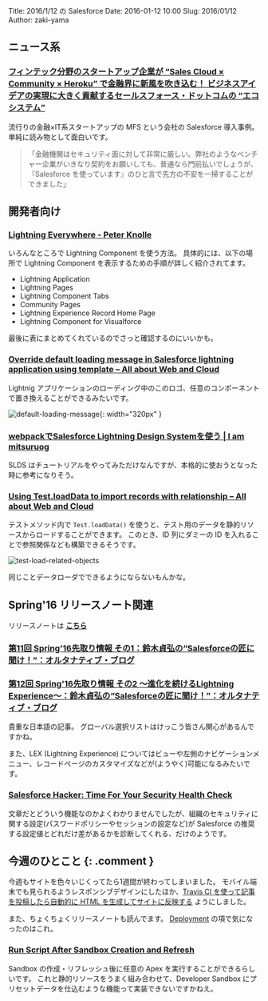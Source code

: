 Title: 2016/1/12 の Salesforce
Date: 2016-01-12 10:00
Slug: 2016/01/12
Author: zaki-yama

## ニュース系

### [フィンテック分野のスタートアップ企業が “Sales Cloud × Community × Heroku” で金融界に新風を吹き込む！ ビジネスアイデアの実現に大きく貢献するセールスフォース・ドットコムの “エコシステム”](http://www.salesforce.com/jp/customers/stories/mfs.jsp?d=701300000025VPE)

流行りの金融×IT系スタートアップの MFS という会社の Salesforce 導入事例。
単純に読み物として面白いです。

> 「金融機関はセキュリティ面に対して非常に厳しい。弊社のようなベンチャー企業がいきなり契約をお願いしても、普通なら門前払いでしょうが、『Salesforce を使っています』のひと言で先方の不安を一掃することができました」


## 開発者向け

### [Lightning Everywhere - Peter Knolle](http://peterknolle.com/lightning-everywhere/)

いろんなところで Lightning Component を使う方法。
具体的には、以下の場所で Lightning Component を表示するための手順が詳しく紹介されてます。

- Lightning Application
- Lightning Pages
- Lightning Component Tabs
- Community Pages
- Lightning Experience Record Home Page
- Lightning Component for Visualforce

最後に表にまとめてくれているのでさっと確認するのにいいかも。

### [Override default loading message in Salesforce lightning application using template – All about Web and Cloud](http://www.jitendrazaa.com/blog/salesforce/override-default-loading-message-in-salesforce-lightning-using-template/)

Lightnig アプリケーションのローディング中のこのロゴ、任意のコンポーネントで置き換えることができるみたいです。

![default-loading-message]({filename}/images/2016-01-12/default-loading-message.png){: width="320px" }

### [webpackでSalesforce Lightning Design Systemを使う | I am mitsuruog](http://blog.mitsuruog.info/2016/01/use-salesforce-lightning-design-system-in-webpack.html)

SLDS はチュートリアルをやってみただけなんですが、本格的に使おうとなった時に参考になりそう。

### [Using Test.loadData to import records with relationship – All about Web and Cloud](http://www.jitendrazaa.com/blog/salesforce/using-test-loaddata-to-import-records-with-relationship/?platform=hootsuite)

テストメソッド内で `Test.loadData()` を使うと、テスト用のデータを静的リソースからロードすることができます。
このとき、ID 列にダミーの ID を入れることで参照関係なども構築できるそうです。

![test-load-related-objects]({filename}/images/2016-01-12/test-load-related-objects.png)

同じことデータローダでできるようにならないもんかな。


## Spring'16 リリースノート関連

リリースノートは **[こちら](https://releasenotes.docs.salesforce.com/en-us/spring16/release-notes/salesforce_release_notes.htm)**

### [第11回 Spring'16先取り情報 その1：鈴木貞弘の“Salesforceの匠に聞け！”：オルタナティブ・ブログ](http://blogs.itmedia.co.jp/sadahiro29/2015/12/11_spring16_1.html)

### [第12回 Spring'16先取り情報 その2 ～進化を続けるLightning Experience～：鈴木貞弘の“Salesforceの匠に聞け！”：オルタナティブ・ブログ](http://blogs.itmedia.co.jp/sadahiro29/2016/01/12_spring16_2_lightning_experience.html)

貴重な日本語の記事。
グローバル選択リストはけっこう皆さん関心があるんですかね。

また、LEX (Lightning Experience) についてはビューや左側のナビゲーションメニュー、レコードページのカスタマイズなどが(ようやく)可能になるみたいです。

### [Salesforce Hacker: Time For Your Security Health Check](http://www.salesforcehacker.com/2016/01/time-for-your-security-health-check.html)

文章だとどういう機能なのかよくわかりませんでしたが、組織のセキュリティに関する設定(パスワードポリシーやセッションの設定など)が
Salesforce の推奨する設定値とどれだけ差があるかを診断してくれる、だけのようです。


## 今週のひとこと {: .comment }

今週もサイトを色々いじくってたら1週間が終わってしまいました。
モバイル端末でも見られるようレスポンシブデザインにしたほか、[Travis CI を使って記事を投稿したら自動的に HTML を生成してサイトに反映する](http://dackdive.hateblo.jp/entry/2016/01/10/111051) ようにしました。

また、ちょくちょくリリースノートも読んでます。
[Deployment](http://docs.releasenotes.salesforce.com/en-us/spring16/release-notes/rn_deployment.htm) の項で気になったのはこれ。

### [Run Script After Sandbox Creation and Refresh](http://docs.releasenotes.salesforce.com/en-us/spring16/release-notes/rn_deployment_sandbox_postcopy_script.htm)

Sandbox の作成・リフレッシュ後に任意の Apex を実行することができるらしいです。
これと静的リソースをうまく組み合わせて、Developer Sandbox にプリセットデータを仕込むような機能って実装できないですかねえ。
